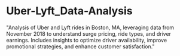 # Uber-Lyft_Data-Analysis
"Analysis of Uber and Lyft rides in Boston, MA, leveraging data from November 2018 to understand surge pricing, ride types, and driver earnings. Includes insights to optimize driver availability, improve promotional strategies, and enhance customer satisfaction."
